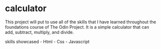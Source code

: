 # calculator
This project will put to use all of the skills that I have learned throughout the foundations
course of The Odin Project. It is a simple calculator that can add, subtract, multiply, and
divide.

skills showcased
    - Html
    - Css
    - Javascript